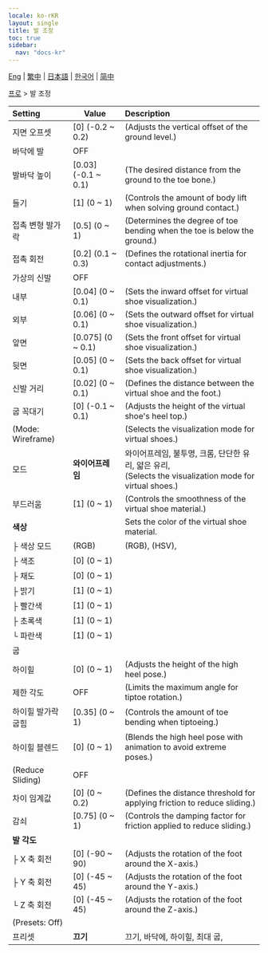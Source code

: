 ```yaml
---
locale: ko-rKR
layout: single
title: 발 조정
toc: true
sidebar:
  nav: "docs-kr"
---
```

[Eng](/dancexr/menu/2025.4/actor/feet_adjustment) | [繁中](/tw/dancexr/menu/2025.4/actor/feet_adjustment) | [日本語](/jp/dancexr/menu/2025.4/actor/feet_adjustment) | [한국어](/kr/dancexr/menu/2025.4/actor/feet_adjustment) | [简中](/zh/dancexr/menu/2025.4/actor/feet_adjustment)

[프로](../menu#프로) > 발 조정



| Setting | Value | Description |
| :--- | --- | :--- |
| 지면 오프셋 | [0] (-0.2 ~ 0.2) | (Adjusts the vertical offset of the ground level.)
| 바닥에 발 | OFF | 
| 발바닥 높이 | [0.03] (-0.1 ~ 0.1) | (The desired distance from the ground to the toe bone.)
| 들기 | [1] (0 ~ 1) | (Controls the amount of body lift when solving ground contact.)
| 접촉 변형 발가락 | [0.5] (0 ~ 1) | (Determines the degree of toe bending when the toe is below the ground.)
| 접촉 회전 | [0.2] (0.1 ~ 0.3) | (Defines the rotational inertia for contact adjustments.)
| 가상의 신발 | OFF | 
| 내부 | [0.04] (0 ~ 0.1) | (Sets the inward offset for virtual shoe visualization.)
| 외부 | [0.06] (0 ~ 0.1) | (Sets the outward offset for virtual shoe visualization.)
| 앞면 | [0.075] (0 ~ 0.1) | (Sets the front offset for virtual shoe visualization.)
| 뒷면 | [0.05] (0 ~ 0.1) | (Sets the back offset for virtual shoe visualization.)
| 신발 거리 | [0.02] (0 ~ 0.1) | (Defines the distance between the virtual shoe and the foot.)
| 굽 꼭대기 | [0] (-0.1 ~ 0.1) | (Adjusts the height of the virtual shoe's heel top.)
| (Mode: Wireframe) || (Selects the visualization mode for virtual shoes.)
| 모드 | **와이어프레임** | 와이어프레임, 불투명, 크롬, 단단한 유리, 얇은 유리, <br/>(Selects the visualization mode for virtual shoes.) |
| 부드러움 | [1] (0 ~ 1) | (Controls the smoothness of the virtual shoe material.)
| **색상** | | Sets the color of the virtual shoe material.
| ├ 색상 모드 | (RGB) | (RGB), (HSV), 
| ├ 색조 | [0] (0 ~ 1) | 
| ├ 채도 | [0] (0 ~ 1) | 
| ├ 밝기 | [1] (0 ~ 1) | 
| ├ 빨간색 | [1] (0 ~ 1) | 
| ├ 초록색 | [1] (0 ~ 1) | 
| └ 파란색 | [1] (0 ~ 1) | 
| 굽 || 
| 하이힐 | [0] (0 ~ 1) | (Adjusts the height of the high heel pose.)
| 제한 각도 | OFF | (Limits the maximum angle for tiptoe rotation.)
| 하이힐 발가락 굽힘 | [0.35] (0 ~ 1) | (Controls the amount of toe bending when tiptoeing.)
| 하이힐 블렌드 | [0] (0 ~ 1) | (Blends the high heel pose with animation to avoid extreme poses.)
| (Reduce Sliding) | OFF | 
| 차이 임계값 | [0] (0 ~ 0.2) | (Defines the distance threshold for applying friction to reduce sliding.)
| 감쇠 | [0.75] (0 ~ 1) | (Controls the damping factor for friction applied to reduce sliding.)
| **발 각도** | | 
| ├ X 축 회전 | [0] (-90 ~ 90) | (Adjusts the rotation of the foot around the X-axis.)
| ├ Y 축 회전 | [0] (-45 ~ 45) | (Adjusts the rotation of the foot around the Y-axis.)
| └ Z 축 회전 | [0] (-45 ~ 45) | (Adjusts the rotation of the foot around the Z-axis.)
| (Presets: Off) || 
| 프리셋 | **끄기** | 끄기, 바닥에, 하이힐, 최대 굽,  |
